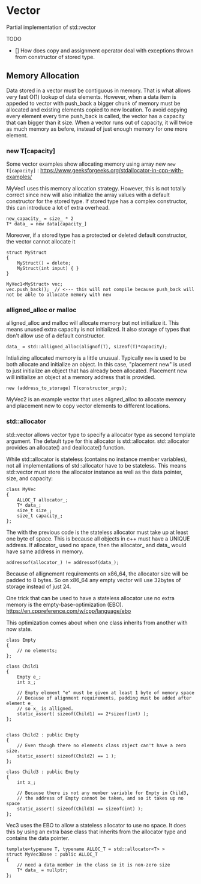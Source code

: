 # Vector

Partial implementation of std::vector

TODO
- [] How does copy and assignment operator deal with exceptions thrown from constructor of stored type.


## Memory Allocation

Data stored in a vector must be contiguous in memory.  That is what allows very fast O(1) lookup of data elements. 
However, when a data item is appeded to vector with push_back a bigger chunk of memory must be allocated and existing
elements copied to new location.
To avoid copying every element every time push_back is called, the vector has a capacity that can bigger than it size.
When a vector runs out of capacity, it will twice as much memory as before, instead of just enough memory for one more element.

### new T[capacity]
Some vector examples show allocating memory using array new ```new T[capacity]``` : https://www.geeksforgeeks.org/stdallocator-in-cpp-with-examples/

MyVec1 uses this memory allocation strategy.  However, this is not totally correct since new will also initialize the array values with a default constructor for the stored type.  If stored type has a complex constructor, this can introduce a lot of extra overhead.

```
new_capacity_ = size_ * 2
T* data_ = new data[capacity_]
```

Moreover, if a stored type has a protected or deleted default constructor, the vector cannot allocate it
```
struct MyStruct
{
    MyStruct() = delete;
    MyStruct(int input) { }
}

MyVec1<MyStruct> vec;
vec.push_back();  // <--- this will not compile because push_back will not be able to allocate memory with new 
```


### alligned_alloc or malloc
alligned_alloc and malloc will allocate memory but not initialize it.   This means unused extra capacity is not initialized.  It also storage of types that don't allow use of a default constructor. 
```
data_ = std::alligned_alloc(alignof(T), sizeof(T)*capacity);
```

Intializing allocated memory is a little unusual.  Typically ```new``` is used to be both allocate and initialize an object.  In this case, "placement new" is used to just initialize an object that has already been allocated.  Placement new will initialize an object at a memory address that is provided. 
```
new (address_to_storage) T(constructor_args);
```   

MyVec2 is an example vector that uses aligned_alloc to allocate memory and placement new to copy vector elements to different locations.

### std::allocator<T>
std::vector allows vector type to specify a allocator type as second template argument.
The default type for this allocator is std::allocator<T>.   std::allocator provides an allocate() and deallocate() function.

While std::allocator<T> is stateless (contains no instance member variables), not all implementations of std::allocator have to be stateless.
This means std::vector must store the allocator instance as well as the data pointer, size, and capacity:
```
class MyVec
{
    ALLOC_T allocator_;
    T* data_;
    size_t size_;
    size_t capacity_;
};
```

The with the previous code is the stateless allocator must take up at least one byte of space.  This is because all objects in c++ must have a UNIQUE address.  If allocator_ used no space, then the allocator_ and data_ would have same address in memory.
```
addressof(allocator_) != addressof(data_);
```

Because of allignement requirements on x86_64, the allocator size will be padded to 8 bytes.   So on x86_64 any empty vector will use 32bytes of storage instead of just 24.

One trick that can be used to have a stateless allocator use no extra memory is the empty-base-optimization (EBO).   https://en.cppreference.com/w/cpp/language/ebo


This optimization comes about when one class inherits from another with now state.

```
class Empty
{
    // no elements;
};

class Child1
{
    Empty e_;
    int x_;

    // Empty element "e" must be given at least 1 byte of memory space
    // Because of alignment requirements, padding must be added after element e_
    // so x_ is alligned.
    static_assert( sizeof(Child1) == 2*sizeof(int) );
};


class Child2 : public Empty
{
    // Even though there no elements class object can't have a zero size.
    static_assert( sizeof(Child2) == 1 );
};

class Child3 : public Empty
{
    int x_;

    // Because there is not any member variable for Empty in Child3, 
    // the address of Empty cannot be taken, and so it takes up no space
    static_assert( sizeof(Child3) == sizeof(int) );
};
```

Vec3 uses the EBO to allow a stateless allocator to use no space.  It does this by using an extra base class that inherits from the allocator type and
contains the data pointer.
```
template<typename T, typename ALLOC_T = std::allocator<T> >
struct MyVec3Base : public ALLOC_T
{
    // need a data member in the class so it is non-zero size
    T* data_ = nullptr;
};
```
